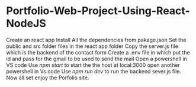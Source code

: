 # Portfolio-Web-Project-Using-React-NodeJS

Create an react app 
Install All the dependencies from pakage.json
Set the public and src folder files in the react app folder
Copy the server.js file which is the backend of the contact form 
Create a .env file  in which put the id and pass for the gmail to be used to send the mail 
Open a powershell in VS code 
Use *npm start* to start the the host at local:3000
open another powershell in Vs code 
Use *npm run dev*  to run the backend sever.js file.
Now all set enjoy the Porfolio site.
